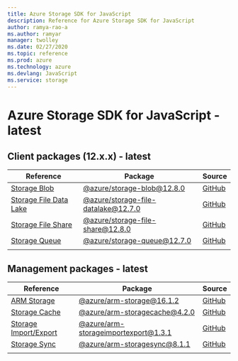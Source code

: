 ```yaml
---
title: Azure Storage SDK for JavaScript
description: Reference for Azure Storage SDK for JavaScript
author: ramya-rao-a
ms.author: ramyar
manager: twolley
ms.date: 02/27/2020
ms.topic: reference
ms.prod: azure
ms.technology: azure
ms.devlang: JavaScript
ms.service: storage
---
```


# Azure Storage SDK for JavaScript - latest

## Client packages (12.x.x) - latest

| Reference                                                                                     | Package                                                                                    | Source                                                                                            |
|-----------------------------------------------------------------------------------------------|--------------------------------------------------------------------------------------------|---------------------------------------------------------------------------------------------------|
| [Storage Blob](/javascript/api/preview-docs/overview/azure/storage/storage-blob-readme)                    | [@azure/storage-blob@12.8.0](https://www.npmjs.com/package/@azure/storage-blob)                   | [GitHub](https://github.com/Azure/azure-sdk-for-js/tree/master/sdk/storage/storage-blob)          |
| [Storage File Data Lake](/javascript/api/preview-docs/overview/azure/storage/storage-file-datalake-readme) | [@azure/storage-file-datalake@12.7.0](https://www.npmjs.com/package/@azure/storage-file-datalake) | [GitHub](https://github.com/Azure/azure-sdk-for-js/tree/master/sdk/storage/storage-file-datalake) |
| [Storage File Share](/javascript/api/preview-docs/overview/azure/storage/storage-file-share-readme)        | [@azure/storage-file-share@12.8.0](https://www.npmjs.com/package/@azure/storage-file-share)       | [GitHub](https://github.com/Azure/azure-sdk-for-js/tree/master/sdk/storage/storage-file-share)    |
| [Storage Queue](/javascript/api/preview-docs/overview/azure/storage/storage-queue-readme)                  | [@azure/storage-queue@12.7.0](https://www.npmjs.com/package/@azure/storage-queue)                 | [GitHub](https://github.com/Azure/azure-sdk-for-js/tree/master/sdk/storage/storage-queue)         |
|                                                                                               |                                                                                            |                                                                                                   |

## Management packages - latest

| Reference                                                               | Package                                                                                              | Source                                                                                                          |
|-------------------------------------------------------------------------|------------------------------------------------------------------------------------------------------|-----------------------------------------------------------------------------------------------------------------|
| [ARM Storage](/javascript/api/preview-docs/@azure/arm-storage/)                       | [@azure/arm-storage@16.1.2](https://www.npmjs.com/package/@azure/arm-storage)                        | [GitHub](https://github.com/Azure/azure-sdk-for-js/tree/master/sdk/storage/arm-storage)                         |
| [Storage Cache](/javascript/api/preview-docs/@azure/arm-storagecache)                | [@azure/arm-storagecache@4.2.0](https://www.npmjs.com/package/@azure/arm-storagecache)               | [GitHub](https://github.com/Azure/azure-sdk-for-js/tree/master/sdk/storagecache/arm-storagecache)               |
| [Storage Import/Export](/javascript/api/preview-docs/@azure/arm-storageimportexport) | [@azure/arm-storageimportexport@1.3.1](https://www.npmjs.com/package/@azure/arm-storageimportexport) | [GitHub](https://github.com/Azure/azure-sdk-for-js/tree/master/sdk/storageimportexport/arm-storageimportexport) |
| [Storage Sync](/javascript/api/preview-docs/@azure/arm-storagesync)                  | [@azure/arm-storagesync@8.1.1](https://www.npmjs.com/package/@azure/arm-storagesync)                 | [GitHub](https://github.com/Azure/azure-sdk-for-js/tree/master/sdk/storagesync/arm-storagesync)                 |
|                                                                         |                                                                                                      |                                                                                                                 |                                                                                |         |

